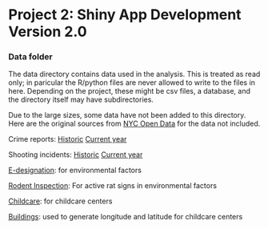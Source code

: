 # Project 2: Shiny App Development Version 2.0

### Data folder

The data directory contains data used in the analysis. This is treated as read only; in paricular the R/python files are never allowed to write to the files in here. Depending on the project, these might be csv files, a database, and the directory itself may have subdirectories.

Due to the large sizes, some data have not been added to this directory. Here are the original sources from [NYC Open Data](https://opendata.cityofnewyork.us/) for the data not included.



Crime reports:
[Historic](https://data.cityofnewyork.us/Public-Safety/NYPD-Complaint-Data-Historic/qgea-i56i)
[Current year](https://data.cityofnewyork.us/Public-Safety/NYPD-Complaint-Data-Current-Year-To-Date-/5uac-w243)

Shooting incidents:
[Historic](https://data.cityofnewyork.us/Public-Safety/NYPD-Shooting-Incident-Data-Historic-/833y-fsy8)
[Current year](https://data.cityofnewyork.us/Public-Safety/NYPD-Shooting-Incident-Data-Year-To-Date-/5ucz-vwe8)

[E-designation](https://data.cityofnewyork.us/Environment/E-Designations-CSV-file/hxm3-23vy): for environmental factors

[Rodent Inspection](https://data.cityofnewyork.us/Health/Rodent-Inspection/p937-wjvj): For active rat signs in environmental factors

[Childcare](https://data.cityofnewyork.us/Health/DOHMH-Childcare-Center-Inspections/dsg6-ifza): for childcare centers

[Buildings](https://data.cityofnewyork.us/Housing-Development/Housing-New-York-Units-by-Building/hg8x-zxpr): used to generate longitude and latitude for childcare centers
